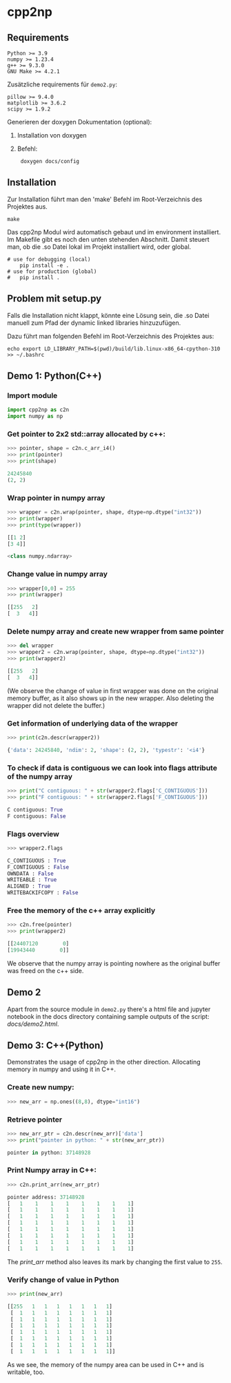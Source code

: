 # cpp2np

## Requirements

    Python >= 3.9
    numpy >= 1.23.4
    g++ >= 9.3.0
    GNU Make >= 4.2.1

Zusätzliche requirements für `demo2.py`:

    pillow >= 9.4.0
    matplotlib >= 3.6.2
    scipy >= 1.9.2

Generieren der doxygen Dokumentation (optional):

1. Installation von doxygen
2. Befehl:

        doxygen docs/config

## Installation

Zur Installation führt man den 'make' Befehl im Root-Verzeichnis des Projektes aus.

    make

Das cpp2np Modul wird automatisch gebaut und im environment installiert. Im Makefile gibt es noch den unten stehenden Abschnitt. Damit steuert man, ob die .so Datei lokal im Projekt installiert wird, oder global.

    # use for debugging (local)
        pip install -e .
    # use for production (global)
    #	pip install .
    
## Problem mit setup.py

Falls die Installation nicht klappt, könnte eine Lösung sein, die .so Datei manuell zum Pfad
der dynamic linked libraries hinzuzufügen.

Dazu führt man folgenden Befehl im Root-Verzeichnis des Projektes aus:

    echo export LD_LIBRARY_PATH=$(pwd)/build/lib.linux-x86_64-cpython-310 >> ~/.bashrc

## Demo 1: Python(C++)

### Import module

```python
import cpp2np as c2n
import numpy as np
```

### Get pointer to 2x2 std::array allocated by c++:

```python
>>> pointer, shape = c2n.c_arr_i4()
>>> print(pointer)
>>> print(shape)

24245840
(2, 2)
```

### Wrap pointer in numpy array

```python
>>> wrapper = c2n.wrap(pointer, shape, dtype=np.dtype("int32"))
>>> print(wrapper)
>>> print(type(wrapper))

[[1 2]
[3 4]]

<class numpy.ndarray>
```

### Change value in numpy array

```python
>>> wrapper[0,0] = 255
>>> print(wrapper)

[[255   2]
[  3   4]]
```

### Delete numpy array and create new wrapper from same pointer

```python
>>> del wrapper
>>> wrapper2 = c2n.wrap(pointer, shape, dtype=np.dtype("int32"))
>>> print(wrapper2)

[[255   2]
[  3   4]]
```

(We observe the change of value in first wrapper was done on the original memory buffer,
as it also shows up in the new wrapper. Also deleting the wrapper did not delete the buffer.)


### Get information of underlying data of the wrapper

```python
>>> print(c2n.descr(wrapper2))

{'data': 24245840, 'ndim': 2, 'shape': (2, 2), 'typestr': '<i4'}
```

### To check if data is contiguous we can look into flags attribute of the numpy array

```python
>>> print("C contiguous: " + str(wrapper2.flags['C_CONTIGUOUS']))
>>> print("F contiguous: " + str(wrapper2.flags['F_CONTIGUOUS']))

C contiguous: True
F contiguous: False
```    
    
### Flags overview

```python
>>> wrapper2.flags

C_CONTIGUOUS : True
F_CONTIGUOUS : False
OWNDATA : False
WRITEABLE : True
ALIGNED : True
WRITEBACKIFCOPY : False
```

### Free the memory of the c++ array explicitly

```python
>>> c2n.free(pointer)
>>> print(wrapper2)

[[24407120        0]
[19943440        0]]
```

We observe that the numpy array is pointing nowhere as the original buffer was freed on the c++ side.

## Demo 2

Apart from the source module in `demo2.py` there's a html file and jupyter notebook in the docs directory containing sample outputs of the script: *docs/demo2.html*.

## Demo 3: C++(Python)

Demonstrates the usage of cpp2np in the other direction. Allocating memory in numpy and using it in C++.

### Create new numpy:

```python
>>> new_arr = np.ones((8,8), dtype="int16")
```

### Retrieve pointer

```python
>>> new_arr_ptr = c2n.descr(new_arr)['data']
>>> print("pointer in python: " + str(new_arr_ptr))

pointer in python: 37148928
```

### Print Numpy array in C++:

```python
>>> c2n.print_arr(new_arr_ptr)

pointer address: 37148928
[   1    1    1    1    1    1    1    1]
[   1    1    1    1    1    1    1    1]
[   1    1    1    1    1    1    1    1]
[   1    1    1    1    1    1    1    1]
[   1    1    1    1    1    1    1    1]
[   1    1    1    1    1    1    1    1]
[   1    1    1    1    1    1    1    1]
[   1    1    1    1    1    1    1    1]
```

The *print_arr* method also leaves its mark by changing the first value to `255`.

### Verify change of value in Python

```python
>>> print(new_arr)

[[255   1   1   1   1   1   1   1]
 [  1   1   1   1   1   1   1   1]
 [  1   1   1   1   1   1   1   1]
 [  1   1   1   1   1   1   1   1]
 [  1   1   1   1   1   1   1   1]
 [  1   1   1   1   1   1   1   1]
 [  1   1   1   1   1   1   1   1]
 [  1   1   1   1   1   1   1   1]]
 ```

 As we see, the memory of the numpy area can be used in C++ and is writable, too.